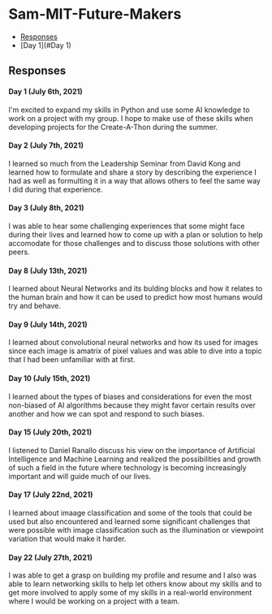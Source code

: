 # Sam-MIT-Future-Makers

- [Responses](#responses)
- [Day 1](#Day 1)

## Responses
#### Day 1 (July 6th, 2021)
I'm excited to expand my skills in Python and use some AI knowledge to work on a project with my group. I hope to make use of these skills when developing projects for the Create-A-Thon during the summer.

#### Day 2 (July 7th, 2021)
I learned so much from the Leadership Seminar from David Kong and learned how to formulate and share a story by describing the experience I had as well as formulting it in a way that allows others to feel the same way I did during that experience.

#### Day 3 (July 8th, 2021)
I was able to hear some challenging experiences that some might face during their lives and learned how to come up with a plan or solution to help accomodate for those challenges and to discuss those solutions with other peers.

#### Day 8 (July 13th, 2021)

I learned about Neural Networks and its bulding blocks and how it relates to the human brain and how it can be used to predict how most humans would try and behave.

#### Day 9 (July 14th, 2021)

I learned about convolutional neural networks and how its used for images since each image is amatrix of pixel values and was able to dive into a topic that I had been unfamiliar with at first.

#### Day 10 (July 15th, 2021)

I learned about the types of biases and considerations for even the most non-biased of AI algorithms because they might favor certain results over another and how we can spot and respond to such biases.

#### Day 15 (July 20th, 2021)

I listened to Daniel Ranallo discuss his view on the importance of Artificial Intelligence and Machine Learning and realized the possibilities and growth of such a field in the future where technology is becoming increasingly important and will guide much of our lives.

#### Day 17 (July 22nd, 2021)
I learned about imaage classification and some of the tools that could be used but also encountered and learned some significant challenges that were possible with image  classification such as the illumination or viewpoint variation that would make it harder.

#### Day 22 (July 27th, 2021)
I was able to get a grasp on building my profile and resume and I also was able to learn networking skills to help let others know about my skills and to get more involved to apply some of my skills in a real-world environment where I would be working on a project with a team.

